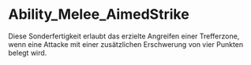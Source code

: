 # Ability_Melee_AimedStrike

Diese Sonderfertigkeit erlaubt das erzielte Angreifen einer Trefferzone, wenn eine Attacke mit einer zusätzlichen Erschwerung von vier Punkten belegt wird.
